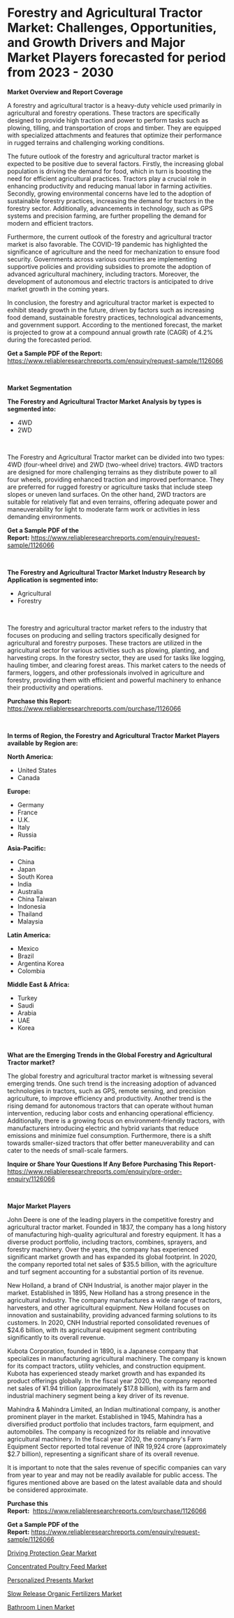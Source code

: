 <p><h1>Forestry and Agricultural Tractor Market: Challenges, Opportunities, and Growth Drivers and Major Market Players forecasted for period from 2023 - 2030</h1></p><p><strong>Market Overview and Report Coverage</strong></p>
<p><p>A forestry and agricultural tractor is a heavy-duty vehicle used primarily in agricultural and forestry operations. These tractors are specifically designed to provide high traction and power to perform tasks such as plowing, tilling, and transportation of crops and timber. They are equipped with specialized attachments and features that optimize their performance in rugged terrains and challenging working conditions.</p><p>The future outlook of the forestry and agricultural tractor market is expected to be positive due to several factors. Firstly, the increasing global population is driving the demand for food, which in turn is boosting the need for efficient agricultural practices. Tractors play a crucial role in enhancing productivity and reducing manual labor in farming activities. Secondly, growing environmental concerns have led to the adoption of sustainable forestry practices, increasing the demand for tractors in the forestry sector. Additionally, advancements in technology, such as GPS systems and precision farming, are further propelling the demand for modern and efficient tractors.</p><p>Furthermore, the current outlook of the forestry and agricultural tractor market is also favorable. The COVID-19 pandemic has highlighted the significance of agriculture and the need for mechanization to ensure food security. Governments across various countries are implementing supportive policies and providing subsidies to promote the adoption of advanced agricultural machinery, including tractors. Moreover, the development of autonomous and electric tractors is anticipated to drive market growth in the coming years.</p><p>In conclusion, the forestry and agricultural tractor market is expected to exhibit steady growth in the future, driven by factors such as increasing food demand, sustainable forestry practices, technological advancements, and government support. According to the mentioned forecast, the market is projected to grow at a compound annual growth rate (CAGR) of 4.2% during the forecasted period.</p></p>
<p><strong>Get a Sample PDF of the Report:</strong> <a href="https://www.reliableresearchreports.com/enquiry/request-sample/1126066">https://www.reliableresearchreports.com/enquiry/request-sample/1126066</a></p>
<p>&nbsp;</p>
<p><strong>Market Segmentation</strong></p>
<p><strong>The Forestry and Agricultural Tractor Market Analysis by types is segmented into:</strong></p>
<p><ul><li>4WD</li><li>2WD</li></ul></p>
<p>&nbsp;</p>
<p><p>The Forestry and Agricultural Tractor market can be divided into two types: 4WD (four-wheel drive) and 2WD (two-wheel drive) tractors. 4WD tractors are designed for more challenging terrains as they distribute power to all four wheels, providing enhanced traction and improved performance. They are preferred for rugged forestry or agriculture tasks that include steep slopes or uneven land surfaces. On the other hand, 2WD tractors are suitable for relatively flat and even terrains, offering adequate power and maneuverability for light to moderate farm work or activities in less demanding environments.</p></p>
<p><strong>Get a Sample PDF of the Report:</strong>&nbsp;<a href="https://www.reliableresearchreports.com/enquiry/request-sample/1126066">https://www.reliableresearchreports.com/enquiry/request-sample/1126066</a></p>
<p>&nbsp;</p>
<p><strong>The Forestry and Agricultural Tractor Market Industry Research by Application is segmented into:</strong></p>
<p><ul><li>Agricultural</li><li>Forestry</li></ul></p>
<p>&nbsp;</p>
<p><p>The forestry and agricultural tractor market refers to the industry that focuses on producing and selling tractors specifically designed for agricultural and forestry purposes. These tractors are utilized in the agricultural sector for various activities such as plowing, planting, and harvesting crops. In the forestry sector, they are used for tasks like logging, hauling timber, and clearing forest areas. This market caters to the needs of farmers, loggers, and other professionals involved in agriculture and forestry, providing them with efficient and powerful machinery to enhance their productivity and operations.</p></p>
<p><strong>Purchase this Report:</strong>&nbsp; <a href="https://www.reliableresearchreports.com/purchase/1126066">https://www.reliableresearchreports.com/purchase/1126066</a></p>
<p>&nbsp;</p>
<p><strong>In terms of Region, the Forestry and Agricultural Tractor Market Players available by Region are:</strong></p>
<p>
    <p> <strong> North America: </strong>
        <ul>
            <li>United States</li>
            <li>Canada</li>
        </ul>
        </p> 
    <p> <strong> Europe: </strong>
        <ul>
            <li>Germany</li>
            <li>France</li>
            <li>U.K.</li>
            <li>Italy</li>
            <li>Russia</li>
        </ul>
        </p> 
    <p> <strong> Asia-Pacific: </strong>
        <ul>
            <li>China</li>
            <li>Japan</li>
            <li>South Korea</li>
            <li>India</li>
            <li>Australia</li>
            <li>China Taiwan</li>
            <li>Indonesia</li>
            <li>Thailand</li>
            <li>Malaysia</li>
        </ul>
        </p> 
    <p> <strong> Latin America: </strong>
        <ul>
            <li>Mexico</li>
            <li>Brazil</li>
            <li>Argentina Korea</li>
            <li>Colombia</li>
        </ul>
        </p> 
    <p> <strong> Middle East & Africa: </strong>
        <ul>
            <li>Turkey</li>
            <li>Saudi</li>
            <li>Arabia</li>
            <li>UAE</li>
            <li>Korea</li>
        </ul>
    </p>
    </p>
<p>&nbsp;</p>
<p><strong>What are the Emerging Trends in the Global Forestry and Agricultural Tractor market?</strong></p>
<p><p>The global forestry and agricultural tractor market is witnessing several emerging trends. One such trend is the increasing adoption of advanced technologies in tractors, such as GPS, remote sensing, and precision agriculture, to improve efficiency and productivity. Another trend is the rising demand for autonomous tractors that can operate without human intervention, reducing labor costs and enhancing operational efficiency. Additionally, there is a growing focus on environment-friendly tractors, with manufacturers introducing electric and hybrid variants that reduce emissions and minimize fuel consumption. Furthermore, there is a shift towards smaller-sized tractors that offer better maneuverability and can cater to the needs of small-scale farmers.</p></p>
<p><strong>Inquire or Share Your Questions If Any Before Purchasing This Report</strong>- <a href="https://www.reliableresearchreports.com/enquiry/pre-order-enquiry/1126066">https://www.reliableresearchreports.com/enquiry/pre-order-enquiry/1126066</a></p>
<p>&nbsp;</p>
<p><strong>Major Market Players</strong></p>
<p><p>John Deere is one of the leading players in the competitive forestry and agricultural tractor market. Founded in 1837, the company has a long history of manufacturing high-quality agricultural and forestry equipment. It has a diverse product portfolio, including tractors, combines, sprayers, and forestry machinery. Over the years, the company has experienced significant market growth and has expanded its global footprint. In 2020, the company reported total net sales of $35.5 billion, with the agriculture and turf segment accounting for a substantial portion of its revenue.</p><p>New Holland, a brand of CNH Industrial, is another major player in the market. Established in 1895, New Holland has a strong presence in the agricultural industry. The company manufactures a wide range of tractors, harvesters, and other agricultural equipment. New Holland focuses on innovation and sustainability, providing advanced farming solutions to its customers. In 2020, CNH Industrial reported consolidated revenues of $24.6 billion, with its agricultural equipment segment contributing significantly to its overall revenue.</p><p>Kubota Corporation, founded in 1890, is a Japanese company that specializes in manufacturing agricultural machinery. The company is known for its compact tractors, utility vehicles, and construction equipment. Kubota has experienced steady market growth and has expanded its product offerings globally. In the fiscal year 2020, the company reported net sales of ¥1.94 trillion (approximately $17.8 billion), with its farm and industrial machinery segment being a key driver of its revenue.</p><p>Mahindra & Mahindra Limited, an Indian multinational company, is another prominent player in the market. Established in 1945, Mahindra has a diversified product portfolio that includes tractors, farm equipment, and automobiles. The company is recognized for its reliable and innovative agricultural machinery. In the fiscal year 2020, the company's Farm Equipment Sector reported total revenue of INR 19,924 crore (approximately $2.7 billion), representing a significant share of its overall revenue.</p><p>It is important to note that the sales revenue of specific companies can vary from year to year and may not be readily available for public access. The figures mentioned above are based on the latest available data and should be considered approximate.</p></p>
<p><strong>Purchase this Report:</strong>&nbsp;&nbsp;<a href="https://www.reliableresearchreports.com/purchase/1126066">https://www.reliableresearchreports.com/purchase/1126066</a></p>
<p></p>
<p><strong>Get a Sample PDF of the Report:</strong>&nbsp;<a href="https://www.reliableresearchreports.com/enquiry/request-sample/1126066">https://www.reliableresearchreports.com/enquiry/request-sample/1126066</a></p>
<p><p><a href="https://medium.com/@josueherzog/driving-protection-gear-market-comprehensive-assessment-by-type-application-and-geography-a9baf10e226b">Driving Protection Gear Market</a></p><p><a href="https://github.com/Chiragrp26/Market-Research-Report-List-1/blob/main/concentrated-poultry-feed-market.md">Concentrated Poultry Feed Market</a></p><p><a href="https://medium.com/@nayelibosco/personalized-presents-nbsp-market-focuses-on-market-share-size-and-projected-forecast-till-2030-eaf754a284f5">Personalized Presents Market</a></p><p><a href="https://github.com/AKSHATREPORTPRIME/Market-Research-Report-List-1/blob/main/slow-release-organic-fertilizers-market.md">Slow Release Organic Fertilizers Market</a></p><p><a href="https://medium.com/@janrussell6445/bathroom-linen-market-trends-forecast-and-competitive-analysis-to-2030-b41eeb596d71">Bathroom Linen Market</a></p></p>
